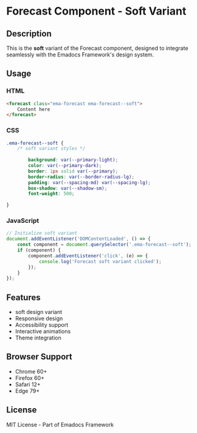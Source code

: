 # Forecast Component - Soft Variant

## Description
This is the **soft** variant of the Forecast component, designed to integrate seamlessly with the Emadocs Framework's design system.

## Usage

### HTML
```html
<forecast class="ema-forecast ema-forecast--soft">
    Content here
</forecast>
```

### CSS
```css
.ema-forecast--soft {
    /* soft variant styles */
    
        background: var(--primary-light);
        color: var(--primary-dark);
        border: 1px solid var(--primary);
        border-radius: var(--border-radius-lg);
        padding: var(--spacing-md) var(--spacing-lg);
        box-shadow: var(--shadow-sm);
        font-weight: 500;
    
}
```

### JavaScript
```javascript
// Initialize soft variant
document.addEventListener('DOMContentLoaded', () => {
    const component = document.querySelector('.ema-forecast--soft');
    if (component) {
        component.addEventListener('click', (e) => {
            console.log('Forecast soft variant clicked');
        });
    }
});
```

## Features
- soft design variant
- Responsive design
- Accessibility support
- Interactive animations
- Theme integration

## Browser Support
- Chrome 60+
- Firefox 60+
- Safari 12+
- Edge 79+

## License
MIT License - Part of Emadocs Framework
